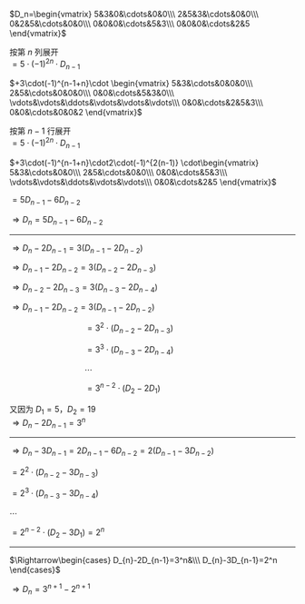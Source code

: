  $D_n=\begin{vmatrix}  
5&3&0&\cdots&0&0\\\   
2&5&3&\cdots&0&0\\\   
0&2&5&\cdots&0&0\\\   
0&0&0&\cdots&5&3\\\   
0&0&0&\cdots&2&5  
\end{vmatrix}$   
  
按第 $n$ 列展开  
 $=5\cdot(-1)^{2n}\cdot D_{n-1}$   
  
 $+3\cdot(-1)^{n-1+n}\cdot  
\begin{vmatrix}  
5&3&\cdots&0&0&0\\\   
2&5&\cdots&0&0&0\\\   
0&0&\cdots&5&3&0\\\   
\vdots&\vdots&\ddots&\vdots&\vdots&\vdots\\\   
0&0&\cdots&2&5&3\\\   
0&0&\cdots&0&0&2  
\end{vmatrix}$   
  
按第 $n-1$ 行展开  
 $=5\cdot(-1)^{2n}\cdot D_{n-1}$   
  
 $+3\cdot(-1)^{n-1+n}\cdot2\cdot(-1)^{2(n-1)}  
\cdot\begin{vmatrix}  
5&3&\cdots&0&0\\\   
2&5&\cdots&0&0\\\   
0&0&\cdots&5&3\\\   
\vdots&\vdots&\ddots&\vdots&\vdots\\\   
0&0&\cdots&2&5  
\end{vmatrix}$   
  
 $=5D_{n-1}-6D_{n-2}$   
  
 $\Rightarrow D_n=5D_{n-1}-6D_{n-2}$   
  
---  
 $\Rightarrow D_n-2D_{n-1}=3(D_{n-1}-2D_{n-2})$   
  
 $\Rightarrow   
D_{n-1}-2D_{n-2}=3(D_{n-2}-2D_{n-3})$   
  
 $\Rightarrow   
D_{n-2}-2D_{n-3}=3(D_{n-3}-2D_{n-4})$   
  
 $\Rightarrow   
D_{n-1}-2D_{n-2}=3(D_{n-1}-2D_{n-2})$   
  
 $\quad\quad\quad\quad\quad\quad\quad\quad  
=3^2\cdot(D_{n-2}-2D_{n-3})$   
  
 $\quad\quad\quad\quad\quad\quad\quad\quad  
=3^3\cdot(D_{n-3}-2D_{n-4})$   
  
 $\quad\quad\quad\quad\quad\quad\quad\quad  
\cdots$   
  
 $\quad\quad\quad\quad\quad\quad\quad\quad  
=3^{n-2}\cdot(D_2-2D_1)$   
  
  
又因为 $D_1=5，D_2=19$   
 $\Rightarrow D_{n}-2D_{n-1}=3^n$   
  
---  
 $\Rightarrow D_n-3D_{n-1}  
=2D_{n-1}-6D_{n-2}  
=2(D_{n-1}-3D_{n-2})$   
  
 $=2^2\cdot(D_{n-2}-3D_{n-3})$   
  
 $=2^3\cdot(D_{n-3}-3D_{n-4})$   
  
 $\cdots$   
  
 $=2^{n-2}\cdot(D_2-3D_1)=2^n$   
  
---  
 $\Rightarrow\begin{cases}  
D_{n}-2D_{n-1}=3^n&\\\   
D_{n}-3D_{n-1}=2^n  
\end{cases}$   
  
 $\Rightarrow D_n=3^{n+1}-2^{n+1}$   

